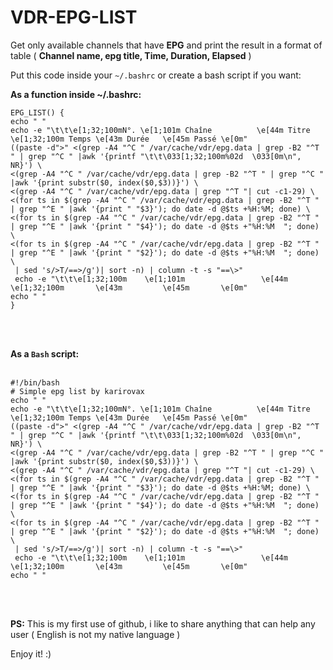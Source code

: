 # VDR-EPG-LIST
Get only available channels that have <b>EPG</b> and print the result in a format of table ( <b>Channel name, epg title, Time, Duration, Elapsed</b> )

Put this code inside your <code>~/.bashrc</code> or create a bash script if you want:

<b>As a function inside ~/.bashrc:</b>

<pre><code>EPG_LIST() {
echo " "
echo -e "\t\t\e[1;32;100mN°. \e[1;101m Chaîne          \e[44m Titre                        \e[1;32;100m Temps \e[43m Durée   \e[45m Passé \e[0m"
((paste -d">" <(grep -A4 "^C " /var/cache/vdr/epg.data | grep -B2 "^T " | grep "^C " |awk '{printf "\t\t\033[1;32;100m%02d  \033[0m\n", NR}') \
<(grep -A4 "^C " /var/cache/vdr/epg.data | grep -B2 "^T " | grep "^C " |awk '{print substr($0, index($0,$3))}') \
<(grep -A4 "^C " /var/cache/vdr/epg.data | grep "^T "| cut -c1-29) \
<(for ts in $(grep -A4 "^C " /var/cache/vdr/epg.data | grep -B2 "^T " | grep "^E " |awk '{print " "$3}'); do date -d @$ts +%H:%M; done) \
<(for ts in $(grep -A4 "^C " /var/cache/vdr/epg.data | grep -B2 "^T " | grep "^E " |awk '{print " "$4}'); do date -d @$ts +"%H:%M  "; done) \
<(for ts in $(grep -A4 "^C " /var/cache/vdr/epg.data | grep -B2 "^T " | grep "^E " |awk '{print " "$2}'); do date -d @$ts +"%H:%M  "; done) \
 | sed 's/>T/==>/g')| sort -n) | column -t -s "==\>"
 echo -e "\t\t\e[1;32;100m    \e[1;101m                 \e[44m                              \e[1;32;100m       \e[43m         \e[45m       \e[0m"
echo " "
}</code></pre><br><br>
<b>As a <code>Bash</code> script:</b><br><br>
<pre><code>#!/bin/bash
&#35; Simple epg list by karirovax
echo " "
echo -e "\t\t\e[1;32;100mN°. \e[1;101m Chaîne          \e[44m Titre                        \e[1;32;100m Temps \e[43m Durée   \e[45m Passé \e[0m"
((paste -d">" <(grep -A4 "^C " /var/cache/vdr/epg.data | grep -B2 "^T " | grep "^C " |awk '{printf "\t\t\033[1;32;100m%02d  \033[0m\n", NR}') \
<(grep -A4 "^C " /var/cache/vdr/epg.data | grep -B2 "^T " | grep "^C " |awk '{print substr($0, index($0,$3))}') \
<(grep -A4 "^C " /var/cache/vdr/epg.data | grep "^T "| cut -c1-29) \
<(for ts in $(grep -A4 "^C " /var/cache/vdr/epg.data | grep -B2 "^T " | grep "^E " |awk '{print " "$3}'); do date -d @$ts +%H:%M; done) \
<(for ts in $(grep -A4 "^C " /var/cache/vdr/epg.data | grep -B2 "^T " | grep "^E " |awk '{print " "$4}'); do date -d @$ts +"%H:%M  "; done) \
<(for ts in $(grep -A4 "^C " /var/cache/vdr/epg.data | grep -B2 "^T " | grep "^E " |awk '{print " "$2}'); do date -d @$ts +"%H:%M  "; done) \
 | sed 's/>T/==>/g')| sort -n) | column -t -s "==\>"
 echo -e "\t\t\e[1;32;100m    \e[1;101m                 \e[44m                              \e[1;32;100m       \e[43m         \e[45m       \e[0m"
echo " "</code></pre><br><br>
<b>PS:</b> This is my first use of github, i like to share anything that can help any user ( English is not my native language )<br>
 
 Enjoy it! :)
